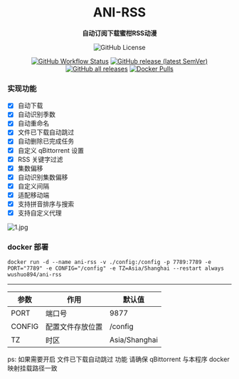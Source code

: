 <h1 align="center">ANI-RSS</h1>
<p align="center"><strong>自动订阅下载蜜柑RSS动漫</strong></p>

<div align="center">

![GitHub License](https://img.shields.io/github/license/wushuo894/ani-rss)

[![GitHub Workflow Status](https://img.shields.io/github/actions/workflow/status/wushuo894/ani-rss/maven.yml?branch=master)](https://github.com/wushuo894/ani-rss/actions/workflows/maven.yml)
[![GitHub release (latest SemVer)](https://img.shields.io/github/v/release/wushuo894/ani-rss?color=blue&label=download&sort=semver)](https://github.com/wushuo894/ani-rss/releases/latest)
[![GitHub all releases](https://img.shields.io/github/downloads/wushuo894/ani-rss/total?color=blue&label=github%20downloads)](https://github.com/wushuo894/ani-rss/releases)
[![Docker Pulls](https://img.shields.io/docker/pulls/wushuo894/ani-rss)](https://hub.docker.com/r/wushuo894/ani-rss)

</div>


### 实现功能

- [x] 自动下载
- [x] 自动识别季数
- [x] 自动重命名
- [x] 文件已下载自动跳过
- [x] 自动删除已完成任务
- [x] 自定义 qBittorrent 设置
- [x] RSS 关键字过滤
- [x] 集数偏移
- [x] 自动识别集数偏移
- [x] 自定义间隔
- [x] 适配移动端
- [x] 支持拼音排序与搜索
- [x] 支持自定义代理

![1.jpg](https://github.com/wushuo894/ani-rss/raw/master/image/1.jpg)

### docker 部署

    docker run -d --name ani-rss -v ./config:/config -p 7789:7789 -e PORT="7789" -e CONFIG="/config" -e TZ=Asia/Shanghai --restart always wushuo894/ani-rss

---

| 参数     | 作用       | 默认值           |
|--------|----------|---------------|
| PORT   | 端口号      | 9877          |
| CONFIG | 配置文件存放位置 | /config       |
| TZ     | 时区       | Asia/Shanghai |

ps: 如果需要开启 文件已下载自动跳过 功能 请确保 qBittorrent 与本程序 docker 映射挂载路径一致


